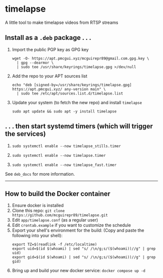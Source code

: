 # timelapse
A little tool to make timelapse videos from RTSP streams

## Install as a `.deb` package . . .
1. Import the public PGP key as GPG key
   ```
   wget -O- https://apt.pmcgui.xyz/mcguirepr89@gmail.com.gpg.key \
     | gpg --dearmor \
     | sudo tee /usr/share/keyrings/timelapse.gpg >/dev/null
   ```
1. Add the repo to your APT sources list
   ```
   echo "deb [signed-by=/usr/share/keyrings/timelapse.gpg] https://apt.pmcgui.xyz/ any-version main" \
     | sudo tee /etc/apt/sources.list.d/timelapse.list
   ```
1. Update your system (to fetch the new repo) and install `timelapse`
   ```
   sudo apt update && sudo apt -y install timelapse
   ```

## . . . then start systemd timers (which will trigger the services)
1. ```
   sudo systemctl enable --now timelapse_stills.timer
   ```
1. ```
   sudo systemctl enable --now timelapse.timer
   ```
1. ```
   sudo systemctl enable --now timelapse_fast.timer
   ```

See `deb_docs` for more information.
   
---

## How to build the Docker container

1. Ensure docker is installed
1. Clone this repo: `git clone https://github.com/mcguirepr89/timelapse.git`
1. Edit `app/timelapse.conf` (as a regular user)
1. Edit `crontab.example` if you want to customize the schedule
1. Export your shell's environment for the build:
   (Copy and paste the following into your shell):
   ```
   export TZ=$(readlink -f /etc/localtime)
   export uid=$(id $(whoami) | sed "s/ /\n/g;s/($(whoami))//g" | grep uid)
   export gid=$(id $(whoami) | sed "s/ /\n/g;s/($(whoami))//g" | grep gid)
   ```
1. Bring up and build your new docker service:
   `docker compose up -d`
